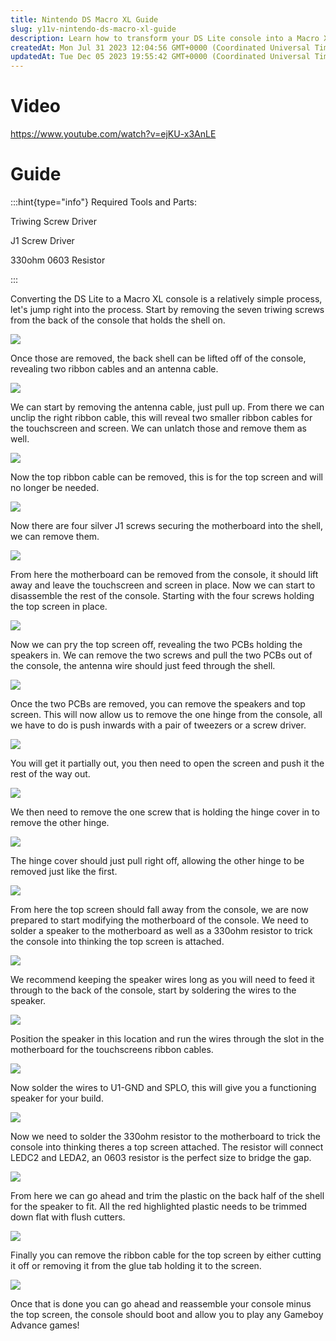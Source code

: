 ```yaml
---
title: Nintendo DS Macro XL Guide
slug: y11v-nintendo-ds-macro-xl-guide
description: Learn how to transform your DS Lite console into a Macro XL console with this comprehensive guide. Follow the step-by-step instructions to remove the back shell, disconnect cables, solder new components, and trim the shell. Additionally, discover how to r
createdAt: Mon Jul 31 2023 12:04:56 GMT+0000 (Coordinated Universal Time)
updatedAt: Tue Dec 05 2023 19:55:42 GMT+0000 (Coordinated Universal Time)
---
```


# Video

<https://www.youtube.com/watch?v=ejKU-x3AnLE>

# Guide

:::hint{type="info"}
Required Tools and Parts:&#x20;

Triwing Screw Driver

J1 Screw Driver

330ohm 0603 Resistor&#x20;


:::



Converting the DS Lite to a Macro XL console is a relatively simple process, let's jump right into the process. Start by removing the seven triwing screws from the back of the console that holds the shell on.&#x20;

![](../../assets/lS1mLhM3rfF1tEmwETcHn_screws.jpg)

Once those are removed, the back shell can be lifted off of the console, revealing two ribbon cables and an antenna cable.

![](../../assets/MbCq6uW7yIYa_hGDEB8Hv_motherboard.jpg)

We can start by removing the antenna cable, just pull up. From there we can unclip the right ribbon cable, this will reveal two smaller ribbon cables for the touchscreen and screen. We can unlatch those and remove them as well.&#x20;

![](https://i.imgur.com/4yMBOWk.jpeg)

Now the top ribbon cable can be removed, this is for the top screen and will no longer be needed.&#x20;

![](https://i.imgur.com/jVSQMqE.jpeg)

Now there are four silver J1 screws securing the motherboard into the shell, we can remove them.

![](https://i.imgur.com/UvsWEj4.jpeg)

From here the motherboard can be removed from the console, it should lift away and leave the touchscreen and screen in place. Now we can start to disassemble the rest of the console. Starting with the four screws holding the top screen in place.

![](../../assets/CO0H_Awvoj_E66TIHXWvL_top-screen.jpg)

Now we can pry the top screen off, revealing the two PCBs holding the speakers in. We can remove the two screws and pull the two PCBs out of the console, the antenna wire should just feed through the shell.&#x20;

![](../../assets/toJUARLt0VUniiELshK_z_top-screen-mbs.jpg)

Once the two PCBs are removed, you can remove the speakers and top screen. This will now allow us to remove the one hinge from the console, all we have to do is push inwards with a pair of tweezers or a screw driver.&#x20;

![](https://i.imgur.com/STrqu31.jpeg)

You will get it partially out, you then need to open the screen and push it the rest of the way out.&#x20;

![](https://i.imgur.com/6FmkUJ0.jpeg)

We then need to remove the one screw that is holding the hinge cover in to remove the other hinge.&#x20;

![](https://i.imgur.com/atXVAzy.jpeg)

The hinge cover should just pull right off, allowing the other hinge to be removed just like the first.&#x20;

![](https://i.imgur.com/9xGubaj.jpeg)

From here the top screen should fall away from the console, we are now prepared to start modifying the motherboard of the console. We need to solder a speaker to the motherboard as well as a 330ohm resistor to trick the console into thinking the top screen is attached.&#x20;

![](../../assets/mnSZ6x5R59YE2Gol47Cbs_solder-points.jpg)

We recommend keeping the speaker wires long as you will need to feed it through to the back of the console, start by soldering the wires to the speaker.&#x20;

![](https://i.imgur.com/pNVUQyj.jpeg)

Position the speaker in this location and run the wires through the slot in the motherboard for the touchscreens ribbon cables.&#x20;

![](https://i.imgur.com/MJcXMwW.jpeg)

Now solder the wires to U1-GND and SPLO, this will give you a functioning speaker for your build.&#x20;

![](https://i.imgur.com/Z60W5vD.jpeg)

Now we need to solder the 330ohm resistor to the motherboard to trick the console into thinking theres a top screen attached. The resistor will connect LEDC2 and LEDA2, an 0603 resistor is the perfect size to bridge the gap.&#x20;

![](https://i.imgur.com/5uKJHG9.jpeg)

From here we can go ahead and trim the plastic on the back half of the shell for the speaker to fit. All the red highlighted plastic needs to be trimmed down flat with flush cutters.&#x20;

![](https://i.imgur.com/hPBwjTa.jpeg)

Finally you can remove the ribbon cable for the top screen by either cutting it off or removing it from the glue tab holding it to the screen.&#x20;

![](https://i.imgur.com/0CfBKUK.jpeg)

Once that is done you can go ahead and reassemble your console minus the top screen, the console should boot and allow you to play any Gameboy Advance games!&#x20;
